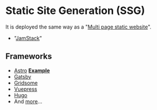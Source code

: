 # Static Site Generation (SSG)

It is deployed the same way as a "[Multi page static website](/multi-page-static-websites/README.md)".

- "[JamStack](https://jamstack.org/)"

## Frameworks

- [Astro](https://astro.build/) **[Example](/examples/static-site-generated-with-astro/)**
- [Gatsby](https://www.gatsbyjs.com/)
- [Gridsome](https://gridsome.org/)
- [Vuepress](https://vuepress.vuejs.org/)
- [Hugo](https://gohugo.io/)
- And [more](https://jamstack.org/generators/)...
